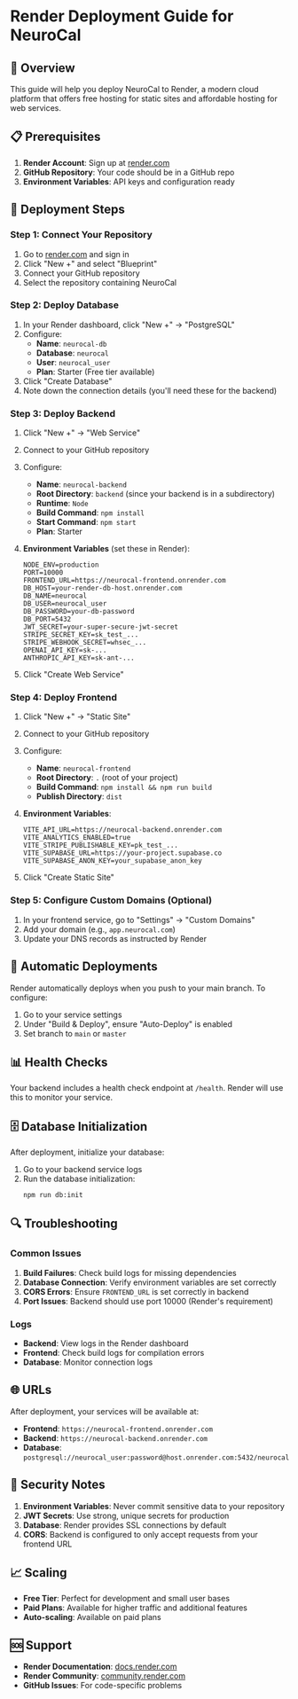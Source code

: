 # Render Deployment Guide for NeuroCal

## 🚀 Overview

This guide will help you deploy NeuroCal to Render, a modern cloud platform that offers free hosting for static sites and affordable hosting for web services.

## 📋 Prerequisites

1. **Render Account**: Sign up at [render.com](https://render.com)
2. **GitHub Repository**: Your code should be in a GitHub repo
3. **Environment Variables**: API keys and configuration ready

## 🔧 Deployment Steps

### Step 1: Connect Your Repository

1. Go to [render.com](https://render.com) and sign in
2. Click "New +" and select "Blueprint"
3. Connect your GitHub repository
4. Select the repository containing NeuroCal

### Step 2: Deploy Database

1. In your Render dashboard, click "New +" → "PostgreSQL"
2. Configure:
   - **Name**: `neurocal-db`
   - **Database**: `neurocal`
   - **User**: `neurocal_user`
   - **Plan**: Starter (Free tier available)
3. Click "Create Database"
4. Note down the connection details (you'll need these for the backend)

### Step 3: Deploy Backend

1. Click "New +" → "Web Service"
2. Connect to your GitHub repository
3. Configure:
   - **Name**: `neurocal-backend`
   - **Root Directory**: `backend` (since your backend is in a subdirectory)
   - **Runtime**: `Node`
   - **Build Command**: `npm install`
   - **Start Command**: `npm start`
   - **Plan**: Starter

4. **Environment Variables** (set these in Render):
   ```env
   NODE_ENV=production
   PORT=10000
   FRONTEND_URL=https://neurocal-frontend.onrender.com
   DB_HOST=your-render-db-host.onrender.com
   DB_NAME=neurocal
   DB_USER=neurocal_user
   DB_PASSWORD=your-db-password
   DB_PORT=5432
   JWT_SECRET=your-super-secure-jwt-secret
   STRIPE_SECRET_KEY=sk_test_...
   STRIPE_WEBHOOK_SECRET=whsec_...
   OPENAI_API_KEY=sk-...
   ANTHROPIC_API_KEY=sk-ant-...
   ```

5. Click "Create Web Service"

### Step 4: Deploy Frontend

1. Click "New +" → "Static Site"
2. Connect to your GitHub repository
3. Configure:
   - **Name**: `neurocal-frontend`
   - **Root Directory**: `.` (root of your project)
   - **Build Command**: `npm install && npm run build`
   - **Publish Directory**: `dist`

4. **Environment Variables**:
   ```env
   VITE_API_URL=https://neurocal-backend.onrender.com
   VITE_ANALYTICS_ENABLED=true
   VITE_STRIPE_PUBLISHABLE_KEY=pk_test_...
   VITE_SUPABASE_URL=https://your-project.supabase.co
   VITE_SUPABASE_ANON_KEY=your_supabase_anon_key
   ```

5. Click "Create Static Site"

### Step 5: Configure Custom Domains (Optional)

1. In your frontend service, go to "Settings" → "Custom Domains"
2. Add your domain (e.g., `app.neurocal.com`)
3. Update your DNS records as instructed by Render

## 🔄 Automatic Deployments

Render automatically deploys when you push to your main branch. To configure:

1. Go to your service settings
2. Under "Build & Deploy", ensure "Auto-Deploy" is enabled
3. Set branch to `main` or `master`

## 📊 Health Checks

Your backend includes a health check endpoint at `/health`. Render will use this to monitor your service.

## 🗄️ Database Initialization

After deployment, initialize your database:

1. Go to your backend service logs
2. Run the database initialization:
   ```bash
   npm run db:init
   ```

## 🔍 Troubleshooting

### Common Issues

1. **Build Failures**: Check build logs for missing dependencies
2. **Database Connection**: Verify environment variables are set correctly
3. **CORS Errors**: Ensure `FRONTEND_URL` is set correctly in backend
4. **Port Issues**: Backend should use port 10000 (Render's requirement)

### Logs

- **Backend**: View logs in the Render dashboard
- **Frontend**: Check build logs for compilation errors
- **Database**: Monitor connection logs

## 🌐 URLs

After deployment, your services will be available at:
- **Frontend**: `https://neurocal-frontend.onrender.com`
- **Backend**: `https://neurocal-backend.onrender.com`
- **Database**: `postgresql://neurocal_user:password@host.onrender.com:5432/neurocal`

## 🔐 Security Notes

1. **Environment Variables**: Never commit sensitive data to your repository
2. **JWT Secrets**: Use strong, unique secrets for production
3. **Database**: Render provides SSL connections by default
4. **CORS**: Backend is configured to only accept requests from your frontend URL

## 📈 Scaling

- **Free Tier**: Perfect for development and small user bases
- **Paid Plans**: Available for higher traffic and additional features
- **Auto-scaling**: Available on paid plans

## 🆘 Support

- **Render Documentation**: [docs.render.com](https://docs.render.com)
- **Render Community**: [community.render.com](https://community.render.com)
- **GitHub Issues**: For code-specific problems
